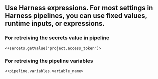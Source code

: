 ## Use Harness expressions. For most settings in Harness pipelines, you can use fixed values, runtime inputs, or expressions.

### For retreiving the secrets value in pipeline

```
<+sercets.getValue("project.access_token")>
```

### For retreiving the pipeline variables

```
<+pipeline.variables.variable_name>
```

